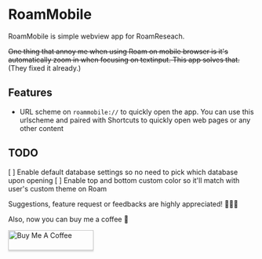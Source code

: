 #  RoamMobile

RoamMobile is simple webview app for RoamReseach. 

~~One thing that annoy me when using Roam on mobile browser is it's automatically zoom in when focusing on textinput. This app solves that.~~ (They fixed it already.)

## Features

* URL scheme on `roammobile://` to quickly open the app. You can use this urlscheme and paired with Shortcuts to quickly open web pages or any other content

## TODO
[ ] Enable default database settings so no need to pick which database upon opening
[ ] Enable top and bottom custom color so it'll match with user's custom theme on Roam

Suggestions, feature request or feedbacks are highly appreciated! 🙇🏻‍♂️

Also, now you can buy me a coffee 🎉 


<a href="https://www.buymeacoffee.com/adityadaniel" target="_blank"><img src="https://www.buymeacoffee.com/assets/img/custom_images/orange_img.png" alt="Buy Me A Coffee" style="height: 41px !important;width: 174px !important;box-shadow: 0px 3px 2px 0px rgba(190, 190, 190, 0.5) !important;-webkit-box-shadow: 0px 3px 2px 0px rgba(190, 190, 190, 0.5) !important;" ></a>
